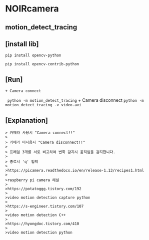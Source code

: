 # NOIRcamera 
## motion_detect_tracing

## [install lib]

```pip install opencv-python```

```pip install opencv-contrib-python```

## [Run]
    + Camera connect
``` python -m motion_detect_tracing```
    + Camera disconnect
```python -m motion_detect_tracing -v video.avi```

## [Explanation]
    > 카메라 사용시 "Camera connect!!"
    >
    > 카메라 미사용시 "Camera disconnect!!"
    >
    > 프레임 3개를 서로 비교하여 변화 감지시 움직임을 감지합니다.
    >
    > 종료시 'q' 입력
    >
    >https://picamera.readthedocs.io/en/release-1.13/recipes1.html
    >
    >raspberry pi camera 해설
    >
    >https://potatoggg.tistory.com/192
    >
    >video motion detection capture python
    >
    >https://s-engineer.tistory.com/107
    >
    >video motion detection C++
    >
    >https://hyongdoc.tistory.com/410
    >  
    >video motion detection python




